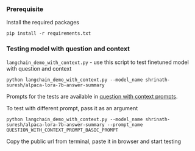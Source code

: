 ### Prerequisite
Install the required packages

```
pip install -r requirements.txt
```

### Testing model with question and context


`langchain_demo_with_context.py` - use this script to test finetuned model with question and context

```
python langchain_demo_with_context.py --model_name shrinath-suresh/alpaca-lora-7b-answer-summary
```

Prompts for the tests are available in [question with context prompts](question_with_context.json).

To test with different prompt, pass it as an argument

```
python langchain_demo_with_context.py --model_name shrinath-suresh/alpaca-lora-7b-answer-summary --prompt_name QUESTION_WITH_CONTEXT_PROMPT_BASIC_PROMPT
```

Copy the public url from terminal, paste it in browser and start testing


